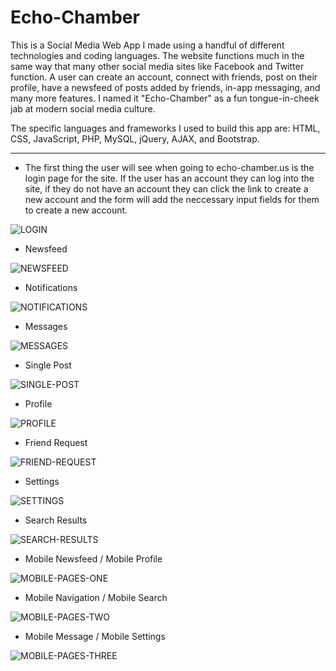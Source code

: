 # Echo-Chamber
This is a Social Media Web App I made using a handful of different technologies and coding languages. The website functions much in the same way that many other social media sites like Facebook and Twitter function. A user can create an account, connect with friends, post on their profile, have a newsfeed of posts added by friends, in-app messaging, and many more features. I named it "Echo-Chamber" as a fun tongue-in-cheek jab at modern social media culture.

The specific languages and frameworks I used to build this app are: HTML, CSS, JavaScript, PHP, MySQL, jQuery, AJAX, and Bootstrap.

---

- The first thing the user will see when going to echo-chamber.us is the login page for the site. If the user has an account they can log into the site, if they do not have an account they can click the link to create a new account and the form will add the neccessary input fields for them to create a new account.

![LOGIN](assets/img/read_me/1-login.png)

- Newsfeed

![NEWSFEED](assets/img/read_me/2-newsfeed.png)

- Notifications

![NOTIFICATIONS](assets/img/read_me/3-notifications.png)

- Messages

![MESSAGES](assets/img/read_me/4-messages.png)

- Single Post

![SINGLE-POST](assets/img/read_me/5-single-post.png)

- Profile

![PROFILE](assets/img/read_me/6-profile.png)

- Friend Request

![FRIEND-REQUEST](assets/img/read_me/7-friend-request.png)

- Settings

![SETTINGS](assets/img/read_me/8-settings.png)

- Search Results

![SEARCH-RESULTS](assets/img/read_me/9-search.png)

- Mobile Newsfeed / Mobile Profile

![MOBILE-PAGES-ONE](assets/img/read_me/10-mobile-one.png)

- Mobile Navigation / Mobile Search

![MOBILE-PAGES-TWO](assets/img/read_me/11-mobile-two.png)

- Mobile Message / Mobile Settings

![MOBILE-PAGES-THREE](assets/img/read_me/12-mobile-three.png)
